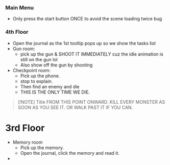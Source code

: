 
### Main Menu
- Only press the start button ONCE to avoid the scene loading twice bug

### 4th Floor
- Open the journal as the 1st tooltip pops up so we show the tasks list
- Gun room:
	- pick up the gun & SHOOT IT IMMEDIATELY cuz the idle animation is still on the gun lol
	- Also show off the gun by shooting
- Checkpoint room:
	- Pick up the phone.
	- stop to explain.
	- Then find an enemy and die
	- THIS IS THE ONLY TIME WE DIE.

> [!NOTE] Title
> FROM THIS POINT ONWARD. KILL EVERY MONSTER AS SOON AS YOU SEE IT. OR WALK PAST IT IF YOU CAN.

# 3rd Floor
- Memory room
	- Pick up the memory.
	- Open the journal, click the memory and read it.
- 